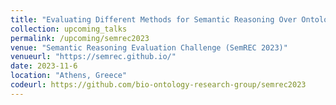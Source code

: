 ```yaml
---
title: "Evaluating Different Methods for Semantic Reasoning Over Ontologies"
collection: upcoming_talks
permalink: /upcoming/semrec2023
venue: "Semantic Reasoning Evaluation Challenge (SemREC 2023)"
venueurl: "https://semrec.github.io/"
date: 2023-11-6
location: "Athens, Greece"
codeurl: https://github.com/bio-ontology-research-group/semrec2023
---
```


